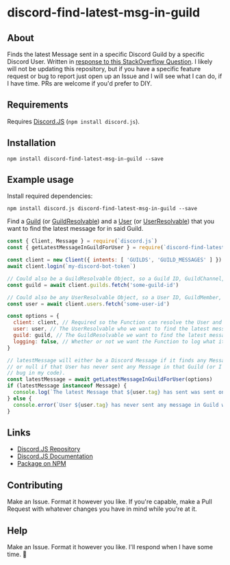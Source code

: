 # discord-find-latest-msg-in-guild

## About
Finds the latest Message sent in a specific Discord Guild by a specific Discord User. Written in [response to this StackOverflow Question](https://stackoverflow.com/questions/72764610/how-do-i-get-the-last-message-sent-by-a-specific-user/72796357#72796357). I likely will not be updating this repository, but if you have a specific feature request or bug to report just open up an Issue and I will see what I can do, if I have time. PRs are welcome if you'd prefer to DIY.

## Requirements
Requires [Discord.JS](https://github.com/discordjs/discord.js) (`npm install discord.js`).

## Installation
```
npm install discord-find-latest-msg-in-guild --save
```

## Example usage
Install required dependencies:
```
npm install discord.js discord-find-latest-msg-in-guild --save
```

Find a [Guild](https://discord.js.org/#/docs/discord.js/main/class/Guild) (or [GuildResolvable](https://discord.js.org/#/docs/discord.js/main/typedef/GuildResolvable)) and a [User](https://discord.js.org/#/docs/discord.js/main/class/User) (or [UserResolvable](https://discord.js.org/#/docs/discord.js/main/typedef/UserResolvable)) that you want to find the latest message for in said Guild.

```js
const { Client, Message } = require(`discord.js`)
const { getLatestMessageInGuildForUser } = require(`discord-find-latest-msg-in-guild`)

const client = new Client({ intents: [ 'GUILDS', 'GUILD_MESSAGES' ] })
await client.login(`my-discord-bot-token`)

// Could also be a GuildResolvable Object, so a Guild ID, GuildChannel, GuildEmoji, Role, Invite, etc.
const guild = await client.guilds.fetch('some-guild-id')

// Could also be any UserResolvable Object, so a User ID, GuildMember, ThreadMember, etc.
const user = await client.users.fetch('some-user-id')

const options = {
  client: client, // Required so the Function can resolve the User and Guild
  user: user, // The UserResolvable who we want to find the latest message for
  guild: guild, // The GuildResolvable we want to find the latest message for the User in
  logging: false, // Whether or not we want the Function to log what it is doing to console (optional, defaults to false)  
}

// latestMessage will either be a Discord Message if it finds any Message sent by User in Guild,
// or null if that User has never sent any Message in that Guild (or I have some thus-far undetected
// bug in my code).
const latestMessage = await getLatestMessageInGuildForUser(options)
if (latestMessage instanceof Message) {
  console.log(`The latest Message that ${user.tag} has sent was sent on ${latestMessage.createdAt.toLocaleString()} with ID ${latestMessage.id}`)
} else {
  console.error(`User ${user.tag} has never sent any message in Guild with ID ${guild.id}.`)
}
```

## Links
- [Discord.JS Repository](https://github.com/discordjs/discord.js)
- [Discord.JS Documentation](https://discord.js.org/#/docs/discord.js/main/general/welcome)
- [Package on NPM](https://www.npmjs.com/package/discord-find-latest-msg-in-guild)

## Contributing
Make an Issue. Format it however you like. If you're capable, make a Pull Request with whatever changes you have in mind while you're at it.

## Help
Make an Issue. Format it however you like. I'll respond when I have some time. 🍻